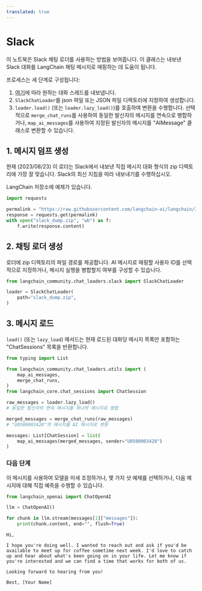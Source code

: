 ```yaml
---
translated: true
---
```


# Slack

이 노트북은 Slack 채팅 로더를 사용하는 방법을 보여줍니다. 이 클래스는 내보낸 Slack 대화를 LangChain 채팅 메시지로 매핑하는 데 도움이 됩니다.

프로세스는 세 단계로 구성됩니다:

1. [여기](https://slack.com/help/articles/1500001548241-Request-to-export-all-conversations)에 따라 원하는 대화 스레드를 내보냅니다.
2. `SlackChatLoader`를 json 파일 또는 JSON 파일 디렉토리에 지정하여 생성합니다.
3. `loader.load()` (또는 `loader.lazy_load()`)를 호출하여 변환을 수행합니다. 선택적으로 `merge_chat_runs`를 사용하여 동일한 발신자의 메시지를 연속으로 병합하거나, `map_ai_messages`를 사용하여 지정된 발신자의 메시지를 "AIMessage" 클래스로 변환할 수 있습니다.

## 1. 메시지 덤프 생성

현재 (2023/08/23) 이 로더는 Slack에서 내보낸 직접 메시지 대화 형식의 zip 디렉토리에 가장 잘 맞습니다. Slack의 최신 지침을 따라 내보내기를 수행하십시오.

LangChain 저장소에 예제가 있습니다.

```python
import requests

permalink = "https://raw.githubusercontent.com/langchain-ai/langchain/342087bdfa3ac31d622385d0f2d09cf5e06c8db3/libs/langchain/tests/integration_tests/examples/slack_export.zip"
response = requests.get(permalink)
with open("slack_dump.zip", "wb") as f:
    f.write(response.content)
```

## 2. 채팅 로더 생성

로더에 zip 디렉토리의 파일 경로를 제공합니다. AI 메시지로 매핑할 사용자 ID를 선택적으로 지정하거나, 메시지 실행을 병합할지 여부를 구성할 수 있습니다.

```python
from langchain_community.chat_loaders.slack import SlackChatLoader
```

```python
loader = SlackChatLoader(
    path="slack_dump.zip",
)
```

## 3. 메시지 로드

`load()` (또는 `lazy_load`) 메서드는 현재 로드된 대화당 메시지 목록만 포함하는 "ChatSessions" 목록을 반환합니다.

```python
from typing import List

from langchain_community.chat_loaders.utils import (
    map_ai_messages,
    merge_chat_runs,
)
from langchain_core.chat_sessions import ChatSession

raw_messages = loader.lazy_load()
# 동일한 발신자의 연속 메시지를 하나의 메시지로 병합

merged_messages = merge_chat_runs(raw_messages)
# "U0500003428"의 메시지를 AI 메시지로 변환

messages: List[ChatSession] = list(
    map_ai_messages(merged_messages, sender="U0500003428")
)
```

### 다음 단계

이 메시지를 사용하여 모델을 미세 조정하거나, 몇 가지 샷 예제를 선택하거나, 다음 메시지에 대해 직접 예측을 수행할 수 있습니다.

```python
from langchain_openai import ChatOpenAI

llm = ChatOpenAI()

for chunk in llm.stream(messages[1]["messages"]):
    print(chunk.content, end="", flush=True)
```

```output
Hi,

I hope you're doing well. I wanted to reach out and ask if you'd be available to meet up for coffee sometime next week. I'd love to catch up and hear about what's been going on in your life. Let me know if you're interested and we can find a time that works for both of us.

Looking forward to hearing from you!

Best, [Your Name]
```